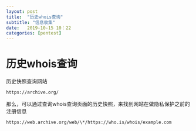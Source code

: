 ```yaml
---
layout: post
title:  "历史whois查询"
subtitle: "信息收集"
date:   2019-10-15 10：22
categories: [pentest]
---
```

<!-- more -->
# 历史whois查询

历史快照查询网站

``` https://archive.org/ ```

那么，可以通过查询whois查询页面的历史快照，来找到网站在做隐私保护之前的注册信息

``` https://web.archive.org/web/\*/https://who.is/whois/example.com ```

